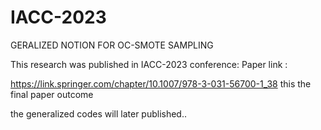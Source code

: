 # IACC-2023

GERALIZED NOTION FOR OC-SMOTE SAMPLING

This research was published in IACC-2023 conference: Paper link : 


https://link.springer.com/chapter/10.1007/978-3-031-56700-1_38
this the final paper outcome

the generalized codes will later published..


